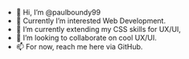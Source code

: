 - 👋 Hi, I’m @paulboundy99
- 👀 Currently I’m interested Web Development.
- 🌱 I’m currently extending my CSS skills for UX/UI, 
- 💞️ I’m looking to collaborate on cool UX/UI.
- 📫 For now, reach me here via GitHub.

